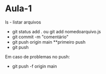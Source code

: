 # Aula-1
ls - listar arquivos

- git status add . ou git add nomedoarquivo.js
- git commit -m "comentário"
- git push origin main **primeiro push
- git push

Em caso de problemas no push:
- git push -f origin main

